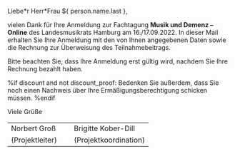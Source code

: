 Liebe\*r Herr\*Frau ${ person.name.last },

vielen Dank für Ihre Anmeldung zur Fachtagung **Musik und Demenz – Online** des Landesmusikrats Hamburg am 16./17.09.2022. In dieser Mail erhalten Sie Ihre Anmeldung mit den von Ihnen angegebenen Daten sowie die Rechnung zur Überweisung des Teilnahmebeitrags.

Bitte beachten Sie, dass Ihre Anmeldung erst gültig wird, nachdem Sie Ihre Rechnung bezahlt haben.

%if discount and not discount_proof:
Bedenken Sie außerdem, dass Sie noch einen Nachweis über Ihre Ermäßigungsberechtigung
schicken müssen.
%endif

Viele Grüße

<table style="border:none">
<tr><td style="padding-right: 30px">Norbert Groß</td><td>Brigitte Kober-Dill</td></tr>
<tr><td style="padding-right: 30px">(Projektleiter)</td><td>(Projektkoordination)</td></tr>
</table>
